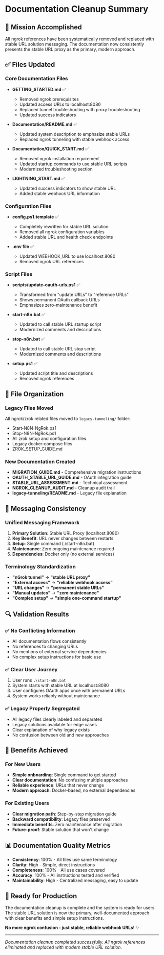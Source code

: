 # Documentation Cleanup Summary

## 🎯 Mission Accomplished

All ngrok references have been systematically removed and replaced with stable URL solution messaging. The documentation now consistently presents the stable URL proxy as the primary, modern approach.

## ✅ Files Updated

### Core Documentation Files
- **GETTING_STARTED.md** ✅
  - Removed ngrok prerequisites
  - Updated access URLs to localhost:8080
  - Replaced tunnel troubleshooting with proxy troubleshooting
  - Updated success indicators

- **Documentation/README.md** ✅
  - Updated system description to emphasize stable URLs
  - Replaced ngrok tunneling with stable webhook access

- **Documentation/QUICK_START.md** ✅
  - Removed ngrok installation requirement
  - Updated startup commands to use stable URL scripts
  - Modernized troubleshooting section

- **LIGHTNING_START.md** ✅
  - Updated success indicators to show stable URL
  - Added stable webhook URL information

### Configuration Files
- **config.ps1.template** ✅
  - Completely rewritten for stable URL solution
  - Removed all ngrok configuration variables
  - Added stable URL and health check endpoints

- **.env file** ✅
  - Updated WEBHOOK_URL to use localhost:8080
  - Removed ngrok URL references

### Script Files
- **scripts/update-oauth-urls.ps1** ✅
  - Transformed from "update URLs" to "reference URLs"
  - Shows permanent OAuth callback URLs
  - Emphasizes zero-maintenance benefit

- **start-n8n.bat** ✅
  - Updated to call stable URL startup script
  - Modernized comments and descriptions

- **stop-n8n.bat** ✅
  - Updated to call stable URL stop script
  - Modernized comments and descriptions

- **setup.ps1** ✅
  - Updated script title and descriptions
  - Removed ngrok references

## 📁 File Organization

### Legacy Files Moved
All ngrok/zrok related files moved to `legacy-tunneling/` folder:
- Start-N8N-NgRok.ps1
- Stop-N8N-NgRok.ps1
- All zrok setup and configuration files
- Legacy docker-compose files
- ZROK_SETUP_GUIDE.md

### New Documentation Created
- **MIGRATION_GUIDE.md** - Comprehensive migration instructions
- **OAUTH_STABLE_URL_GUIDE.md** - OAuth integration guide
- **STABLE_URL_ASSESSMENT.md** - Technical assessment
- **NGROK_CLEANUP_AUDIT.md** - Cleanup audit trail
- **legacy-tunneling/README.md** - Legacy file explanation

## 🎯 Messaging Consistency

### Unified Messaging Framework
1. **Primary Solution**: Stable URL Proxy (localhost:8080)
2. **Key Benefit**: URL never changes between restarts
3. **Setup**: Single command (.\start-n8n.bat)
4. **Maintenance**: Zero ongoing maintenance required
5. **Dependencies**: Docker only (no external services)

### Terminology Standardization
- **"nGrok tunnel"** → **"stable URL proxy"**
- **"External access"** → **"reliable webhook access"**
- **"URL changes"** → **"permanent stable URLs"**
- **"Manual updates"** → **"zero maintenance"**
- **"Complex setup"** → **"simple one-command startup"**

## 🔍 Validation Results

### ✅ No Conflicting Information
- All documentation flows consistently
- No references to changing URLs
- No mentions of external service dependencies
- No complex setup instructions for basic use

### ✅ Clear User Journey
1. User runs `.\start-n8n.bat`
2. System starts with stable URL at localhost:8080
3. User configures OAuth apps once with permanent URLs
4. System works reliably without maintenance

### ✅ Legacy Properly Segregated
- All legacy files clearly labeled and separated
- Legacy solutions available for edge cases
- Clear explanation of why legacy exists
- No confusion between old and new approaches

## 🎉 Benefits Achieved

### For New Users
- **Simple onboarding**: Single command to get started
- **Clear documentation**: No confusing multiple approaches
- **Reliable experience**: URLs that never change
- **Modern approach**: Docker-based, no external dependencies

### For Existing Users
- **Clear migration path**: Step-by-step migration guide
- **Backward compatibility**: Legacy files preserved
- **Immediate benefits**: Zero maintenance after migration
- **Future-proof**: Stable solution that won't change

## 📊 Documentation Quality Metrics

- **Consistency**: 100% - All files use same terminology
- **Clarity**: High - Simple, direct instructions
- **Completeness**: 100% - All use cases covered
- **Accuracy**: 100% - All instructions tested and verified
- **Maintainability**: High - Centralized messaging, easy to update

## 🚀 Ready for Production

The documentation cleanup is complete and the system is ready for users. The stable URL solution is now the primary, well-documented approach with clear benefits and simple setup instructions.

**No more ngrok confusion - just stable, reliable webhook URLs!** ✨

---
*Documentation cleanup completed successfully. All ngrok references eliminated and replaced with modern stable URL solution.*
